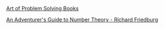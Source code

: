 [Art of Problem Solving Books](https://artofproblemsolving.com/store/list/all-products)

[An Adventurer's Guide to Number Theory - Richard Friedburg](https://store.doverpublications.com/0486281337.html)
